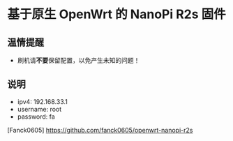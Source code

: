 # 基于原生 OpenWrt 的 NanoPi R2s 固件

## 温情提醒

- 刷机请**不要**保留配置，以免产生未知的问题！

## 说明

- ipv4: 192.168.33.1
- username: root
- password: fa


[Fanck0605] https://github.com/fanck0605/openwrt-nanopi-r2s
